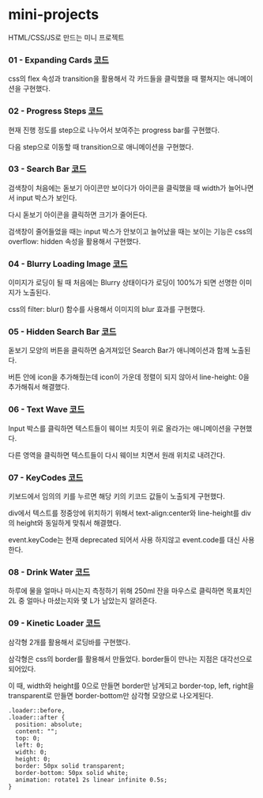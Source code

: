 # mini-projects

HTML/CSS/JS로 만드는 미니 프로젝트

### 01 - Expanding Cards [코드](https://github.com/JJakDDo/mini-projects/tree/main/01-Expanding-Cards)

css의 flex 속성과 transition을 활용해서 각 카드들을 클릭했을 때 펼쳐지는 애니메이션을 구현했다.

### 02 - Progress Steps [코드](https://github.com/JJakDDo/mini-projects/tree/main/02-Progress-Step)

현재 진행 정도를 step으로 나누어서 보여주는 progress bar를 구현했다.

다음 step으로 이동할 때 transition으로 애니메이션을 구현했다.

### 03 - Search Bar [코드](https://github.com/JJakDDo/mini-projects/tree/main/03-Search-Bar)

검색창이 처음에는 돋보기 아이콘만 보이다가 아이콘을 클릭했을 때 width가 늘어나면서 input 박스가 보인다.

다시 돋보기 아이콘을 클릭하면 크기가 줄어든다.

검색창이 줄어들었을 때는 input 박스가 안보이고 늘어났을 때는 보이는 기능은 css의 overflow: hidden 속성을 활용해서 구현했다.

### 04 - Blurry Loading Image [코드](https://github.com/JJakDDo/mini-projects/tree/main/04-Blur-Image-Loading)

이미지가 로딩이 될 때 처음에는 Blurry 상태이다가 로딩이 100%가 되면 선명한 이미지가 노출된다.

css의 filter: blur() 함수를 사용해서 이미지의 blur 효과를 구현했다.

### 05 - Hidden Search Bar [코드](https://github.com/JJakDDo/mini-projects/tree/main/05-Hidden-Search-Bar)

돋보기 모양의 버튼을 클릭하면 숨겨져있던 Search Bar가 애니메이션과 함께 노출된다.

버튼 안에 icon을 추가해줬는데 icon이 가운데 정렬이 되지 않아서 line-height: 0을 추가해줘서 해결했다.

### 06 - Text Wave [코드](https://github.com/JJakDDo/mini-projects/tree/main/06-Text-Wave)

Input 박스를 클릭하면 텍스트들이 웨이브 치듯이 위로 올라가는 애니메이션을 구현했다.

다른 영역을 클릭하면 텍스트들이 다시 웨이브 치면서 원래 위치로 내려간다.

### 07 - KeyCodes [코드](https://github.com/JJakDDo/mini-projects/tree/main/07-KeyCodes)

키보드에서 임의의 키를 누르면 해당 키의 키코드 값들이 노출되게 구현했다.

div에서 텍스트를 정중앙에 위치하기 위해서 text-align:center와 line-height를 div의 height와 동일하게 맞춰서 해결했다.

event.keyCode는 현재 deprecated 되어서 사용 하지않고 event.code를 대신 사용한다.

### 08 - Drink Water [코드](https://github.com/JJakDDo/mini-projects/tree/main/08-DrinkWater)

하루에 물을 얼마나 마시는지 측정하기 위해 250ml 잔을 마우스로 클릭하면 목표치인 2L 중 얼마나 마셨는지와 몇 L가 남았는지 알려준다.

### 09 - Kinetic Loader [코드](https://github.com/JJakDDo/mini-projects/tree/main/09-KineticLoader)

삼각형 2개를 활용해서 로딩바를 구현했다.

삼각형은 css의 border를 활용해서 만들었다. border들이 만나는 지점은 대각선으로 되어있다.

이 때, width와 height를 0으로 만들면 border만 남게되고 border-top, left, right을 transparent로 만들면 border-bottom만 삼각형 모양으로 나오게된다.

```
.loader::before,
.loader::after {
  position: absolute;
  content: "";
  top: 0;
  left: 0;
  width: 0;
  height: 0;
  border: 50px solid transparent;
  border-bottom: 50px solid white;
  animation: rotate1 2s linear infinite 0.5s;
}
```
